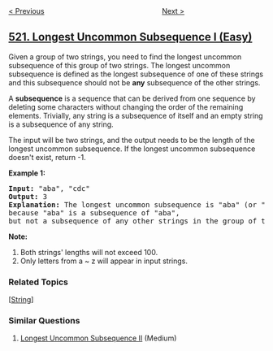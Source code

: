 <!--|This file generated by command(leetcode description); DO NOT EDIT.    |-->
<!--+----------------------------------------------------------------------+-->
<!--|@author    openset <openset.wang@gmail.com>                           |-->
<!--|@link      https://github.com/openset                                 |-->
<!--|@home      https://github.com/tonymontaro/leetcode-hints                        |-->
<!--+----------------------------------------------------------------------+-->

[< Previous](https://github.com/tonymontaro/leetcode-hints/tree/master/problems/detect-capital "Detect Capital")
　　　　　　　　　　　　　　　　
[Next >](https://github.com/tonymontaro/leetcode-hints/tree/master/problems/longest-uncommon-subsequence-ii "Longest Uncommon Subsequence II")

## [521. Longest Uncommon Subsequence I  (Easy)](https://leetcode.com/problems/longest-uncommon-subsequence-i "最长特殊序列 Ⅰ")

<p>
Given a group of two strings, you need to find the longest uncommon subsequence of this group of two strings.
The longest uncommon subsequence is defined as the longest subsequence of one of these strings and this subsequence should not be <b>any</b> subsequence of the other strings.
</p>

<p>
A <b>subsequence</b> is a sequence that can be derived from one sequence by deleting some characters without changing the order of the remaining elements. Trivially, any string is a subsequence of itself and an empty string is a subsequence of any string.
</p>

<p>
The input will be two strings, and the output needs to be the length of the longest uncommon subsequence. If the longest uncommon subsequence doesn't exist, return -1.
</p>

<p><b>Example 1:</b><br />
<pre>
<b>Input:</b> "aba", "cdc"
<b>Output:</b> 3
<b>Explanation:</b> The longest uncommon subsequence is "aba" (or "cdc"), <br/>because "aba" is a subsequence of "aba", <br/>but not a subsequence of any other strings in the group of two strings. 
</pre>
</p>

<p><b>Note:</b>
<ol>
<li>Both strings' lengths will not exceed 100.</li>
<li>Only letters from a ~ z will appear in input strings. </li>
</ol>
</p>

### Related Topics
  [[String](https://github.com/tonymontaro/leetcode-hints/tree/master/tag/string/README.md)]

### Similar Questions
  1. [Longest Uncommon Subsequence II](https://github.com/tonymontaro/leetcode-hints/tree/master/problems/longest-uncommon-subsequence-ii) (Medium)
